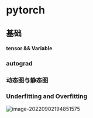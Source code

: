 # pytorch

## 基础

#### tensor  &&  Variable

### autograd

### 动态图与静态图

### Underfitting and Overfitting

![image-20220902194851575](https://haoming2003.oss-cn-hangzhou.aliyuncs.com/image-20220902194851575.png)

